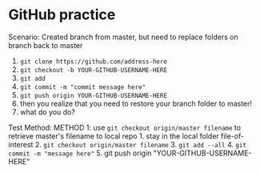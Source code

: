 # GitHub practice

Scenario: Created branch from master, but need to replace folders on branch back to master
1. `git clone https://github.com/address-here`
2. `git checkout -b YOUR-GITHUB-USERNAME-HERE`
3. `git add`
4. `git commit -m "commit message here"`
5. `git push origin YOUR-GITHUB-USERNAME-HERE`
6. then you realize that you need to restore your branch folder to master!
7. what do you do?

Test Method:
METHOD 1: use `git checkout origin/master filename` to retrieve master's filename to local repo
    1. stay in the local folder file-of-interest
    2. `git checkout origin/master filename`
    3. `git add --all`
    4. `git commit -m "message here"`
    5. git push origin "YOUR-GITHUB-USERNAME-HERE"
